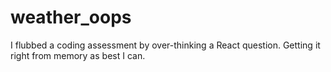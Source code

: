 # weather_oops
I flubbed a coding assessment by over-thinking a React question.  Getting it right from memory as best I can.

